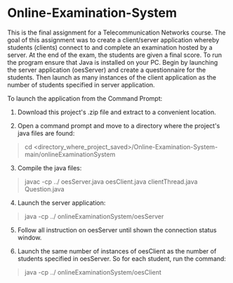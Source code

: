 # Online-Examination-System
This is the final assignment for a Telecommunication Networks course. The goal of this assignment was to create a client/server application whereby students (clients) connect to and complete an examination hosted by a server. At the end of the exam, the students are given a final score. To run the program ensure that Java is installed on your PC. Begin by launching the server application (oesServer) and create a questionnaire for the students. Then launch as many instances of the client application as the number of students specified in server application. 

To launch the application from the Command Prompt:

1) Download this project's .zip file and extract to a convenient location.

2) Open a command prompt and move to a directory where the project's java files are found:
  >cd <directory_where_project_saved>/Online-Examination-System-main/onlineExaminationSystem

3) Compile the java files:
  >javac -cp ../ oesServer.java oesClient.java clientThread.java Question.java

4) Launch the server application:
  >java -cp ../ onlineExaminationSystem/oesServer

5) Follow all instruction on oesServer until shown the connection status window.

6) Launch the same number of instances of oesClient as the number of students specified in oesServer. So for each student, run the command:
  >java -cp ../ onlineExaminationSystem/oesClient
